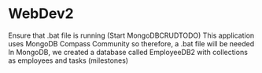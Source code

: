 # WebDev2

Ensure that .bat file is running (Start MongoDBCRUDTODO)
This application uses MongoDB Compass Community so therefore, a .bat file will be needed
In MongoDB, we created a database called EmployeeDB2 with collections as employees and tasks (milestones)
